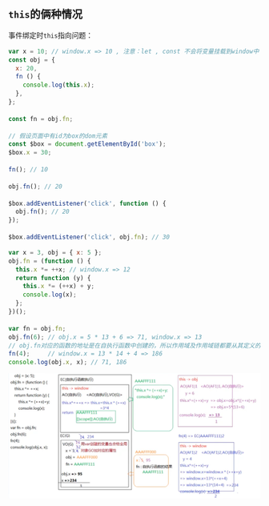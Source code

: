 ## `this`的俩种情况

事件绑定时`this`指向问题：  
```javascript
var x = 10; // window.x => 10 , 注意：let , const 不会将变量挂载到window中
const obj = {
  x: 20,
  fn () {
    console.log(this.x);
  },
};

const fn = obj.fn;

// 假设页面中有id为box的dom元素
const $box = document.getElementById('box');
$box.x = 30;

fn(); // 10

obj.fn(); // 20

$box.addEventListener('click', function () {
  obj.fn(); // 20
});

$box.addEventListener('click', obj.fn); // 30
```

```javascript
var x = 3, obj = { x: 5 };
obj.fn = (function () {
  this.x *= ++x; // window.x => 12
  return function (y) {
    this.x *= (++x) + y;
    console.log(x);
  };
})();

var fn = obj.fn;
obj.fn(6); // obj.x = 5 * 13 + 6 => 71, window.x => 13
// obj.fn对应的函数的地址是在自执行函数中创建的，所以作用域及作用域链都要从其定义的位置开始查找
fn(4);     // window.x = 13 * 14 + 4 => 186
console.log(obj.x, x); // 71, 186
```
![](https://raw.githubusercontent.com/wangkaiwd/drawing-bed/master/20200316224129.png)
